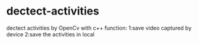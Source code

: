 # dectect-activities
dectect activities by OpenCv with c++
function:
1:save video captured by device
2:save the activities in local
